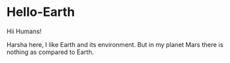 # Hello-Earth

Hii Humans!

Harsha here, I like Earth and its environment.
But in my planet Mars there is nothing as compared to Earth.

